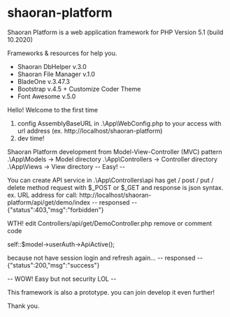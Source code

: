# shaoran-platform
Shaoran Platform is a web application framework for PHP
Version 5.1 (build 10.2020)

Frameworks & resources for help you.
- Shaoran DbHelper v.3.0
- Shaoran File Manager v.1.0
- BladeOne v.3.47.3
- Bootstrap v.4.5 + Customize Coder Theme
- Font Awesome v.5.0

Hello! Welcome to the first time
1. config AssemblyBaseURL in .\App\WebConfig.php to your access with url address (ex. http://localhost/shaoran-platform)
2. dev time!

Shaoran Platform development from Model-View-Controller (MVC) pattern
.\App\Models -> Model directory
.\App\Controllers -> Controller directory
.\App\Views -> View directory
-- Easy! --

You can create API service in .\App\Controllers\api has get / post / put / delete method request with $_POST or $_GET and response is json syntax.
ex. URL address for call: http://localhost/shaoran-platform/api/get/demo/index
-- responsed --
{"status":403,"msg":"forbidden"}

WTH!
edit Controllers/api/get/DemoController.php remove or comment code

self::$model->userAuth->ApiActive();

because not have session login and refresh again...
-- responsed --
{"status":200,"msg":"success"}

-- WOW! Easy but not security LOL --

This framework is also a prototype. you can join develop it even further!

Thank you.
